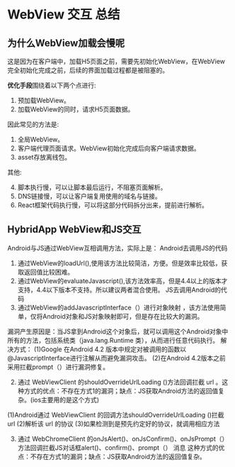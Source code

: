 # WebView 交互 总结


## 为什么WebView加载会慢呢
这是因为在客户端中，加载H5页面之前，需要先初始化WebView，在WebView完全初始化完成之前，后续的界面加载过程都是被阻塞的。

**优化手段**围绕着以下两个点进行:
1. 预加载WebView。 
2. 加载WebView的同时，请求H5页面数据。

因此常见的方法是:

1. 全局WebView。 
2. 客户端代理页面请求。WebView初始化完成后向客户端请求数据。 
3. asset存放离线包。

其他:

4. 脚本执行慢，可以让脚本最后运行，不阻塞页面解析。 
5. DNS链接慢，可以让客户端复用使用的域名与链接。 
6. React框架代码执行慢，可以将这部分代码拆分出来，提前进行解析。

## HybridApp WebView和JS交互
Android与JS通过WebView互相调用方法，实际上是：
Android去调用JS的代码
1. 通过WebView的loadUrl(),使用该方法比较简洁，方便。但是效率比较低，获取返回值比较困难。
2. 通过WebView的evaluateJavascript(),该方法效率高，但是4.4以上的版本才支持，4.4以下版本不支持。所以建议两者混合使用。
JS去调用Android的代码
1. 通过WebView的addJavascriptInterface（）进行对象映射 ，该方法使用简单，仅将Android对象和JS对象映射即可，但是存在比较大的漏洞。
 
漏洞产生原因是：当JS拿到Android这个对象后，就可以调用这个Android对象中所有的方法，包括系统类（java.lang.Runtime 类），从而进行任意代码执行。
解决方式：
(1)Google 在Android 4.2 版本中规定对被调用的函数以 @JavascriptInterface进行注解从而避免漏洞攻击。
(2)在Android 4.2版本之前采用拦截prompt（）进行漏洞修复。
 
2. 通过 WebViewClient 的shouldOverrideUrlLoading ()方法回调拦截 url 。这种方式的优点：不存在方式1的漏洞；缺点：JS获取Android方法的返回值复杂。(ios主要用的是这个方式)
 
(1)Android通过 WebViewClient 的回调方法shouldOverrideUrlLoading ()拦截 url
(2)解析该 url 的协议
(3)如果检测到是预先约定好的协议，就调用相应方法
 
3. 通过 WebChromeClient 的onJsAlert()、onJsConfirm()、onJsPrompt（）方法回调拦截JS对话框alert()、confirm()、prompt（） 消息
这种方式的优点：不存在方式1的漏洞；缺点：JS获取Android方法的返回值复杂。


